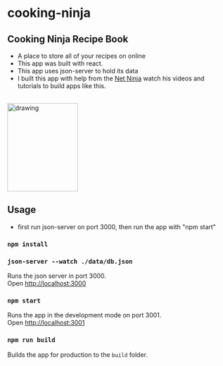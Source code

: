 # cooking-ninja

## Cooking Ninja Recipe Book

- A place to store all of your recipes on online
- This app was built with react.
- This app uses json-server to hold its data
- I built this app with help from the [Net Ninja](https://www.udemy.com/course/build-web-apps-with-react-firebase/ 'Net Ninja Youtube Channel') watch his videos and tutorials to build apps like this.

<br>
<img src="./public/favicon.ico" alt="drawing" width="160" height="200"/>

## Usage

- first run json-server on port 3000, then run the app with "npm start"

### `npm install`

### `json-server --watch ./data/db.json`

Runs the json server in port 3000.<br>
Open [http://localhost:3000](http://localhost:3000)

### `npm start`

Runs the app in the development mode on port 3001.<br>
Open [http://localhost:3001](http://localhost:3001)

### `npm run build`

Builds the app for production to the `build` folder.<br>
